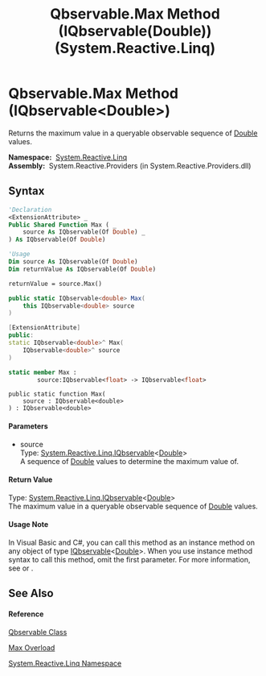 ﻿---
title: Qbservable.Max Method (IQbservable(Double)) (System.Reactive.Linq)
TOCTitle: Max Method (IQbservable(Double))
ms:assetid: M:System.Reactive.Linq.Qbservable.Max(System.Reactive.Linq.IQbservable{System.Double})
ms:mtpsurl: https://msdn.microsoft.com/en-us/library/system.reactive.linq.qbservable.max(v=VS.103)
ms:contentKeyID: 36069742
ms.date: 06/28/2011
mtps_version: v=VS.103
dev_langs:
- vb
- csharp
- c++
- fsharp
- jscript
---

# Qbservable.Max Method (IQbservable\<Double\>)

Returns the maximum value in a queryable observable sequence of [Double](https://msdn.microsoft.com/en-us/library/643eft0t) values.

**Namespace:**  [System.Reactive.Linq](hh211929\(v=vs.103\).md)  
**Assembly:**  System.Reactive.Providers (in System.Reactive.Providers.dll)

## Syntax

``` vb
'Declaration
<ExtensionAttribute> _
Public Shared Function Max ( _
    source As IQbservable(Of Double) _
) As IQbservable(Of Double)
```

``` vb
'Usage
Dim source As IQbservable(Of Double)
Dim returnValue As IQbservable(Of Double)

returnValue = source.Max()
```

``` csharp
public static IQbservable<double> Max(
    this IQbservable<double> source
)
```

``` c++
[ExtensionAttribute]
public:
static IQbservable<double>^ Max(
    IQbservable<double>^ source
)
```

``` fsharp
static member Max : 
        source:IQbservable<float> -> IQbservable<float> 
```

``` jscript
public static function Max(
    source : IQbservable<double>
) : IQbservable<double>
```

#### Parameters

  - source  
    Type: [System.Reactive.Linq.IQbservable](hh229328\(v=vs.103\).md)\<[Double](https://msdn.microsoft.com/en-us/library/643eft0t)\>  
    A sequence of [Double](https://msdn.microsoft.com/en-us/library/643eft0t) values to determine the maximum value of.  

#### Return Value

Type: [System.Reactive.Linq.IQbservable](hh229328\(v=vs.103\).md)\<[Double](https://msdn.microsoft.com/en-us/library/643eft0t)\>  
The maximum value in a queryable observable sequence of [Double](https://msdn.microsoft.com/en-us/library/643eft0t) values.  

#### Usage Note

In Visual Basic and C\#, you can call this method as an instance method on any object of type [IQbservable](hh229328\(v=vs.103\).md)\<[Double](https://msdn.microsoft.com/en-us/library/643eft0t)\>. When you use instance method syntax to call this method, omit the first parameter. For more information, see [](https://msdn.microsoft.com/en-us/library/Bb384936) or [](https://msdn.microsoft.com/en-us/library/Bb383977).

## See Also

#### Reference

[Qbservable Class](hh211693\(v=vs.103\).md)

[Max Overload](hh212079\(v=vs.103\).md)

[System.Reactive.Linq Namespace](hh211929\(v=vs.103\).md)

